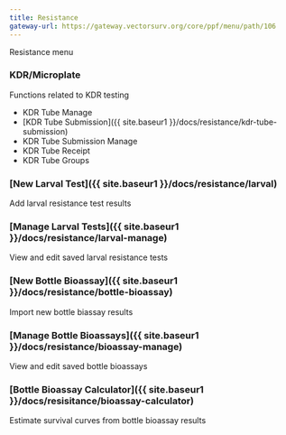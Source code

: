 ```yaml
---
title: Resistance
gateway-url: https://gateway.vectorsurv.org/core/ppf/menu/path/106
---
```


Resistance menu

### KDR/Microplate

Functions related to KDR testing

- KDR Tube Manage
- [KDR Tube Submission]({{ site.baseur1 }}/docs/resistance/kdr-tube-submission)
- KDR Tube Submission Manage
- KDR Tube Receipt
- KDR Tube Groups

### [New Larval Test]({{ site.baseur1 }}/docs/resistance/larval)

Add larval resistance test results

### [Manage Larval Tests]({{ site.baseur1 }}/docs/resistance/larval-manage)

View and edit saved larval resistance tests

### [New Bottle Bioassay]({{ site.baseur1 }}/docs/resistance/bottle-bioassay)

Import new bottle biassay results

### [Manage Bottle Bioassays]({{ site.baseur1 }}/docs/resistance/bioassay-manage)

View and edit saved bottle bioassays

### [Bottle Bioassay Calculator]({{ site.baseur1 }}/docs/resisitance/bioassay-calculator)

Estimate survival curves from bottle bioassay results
